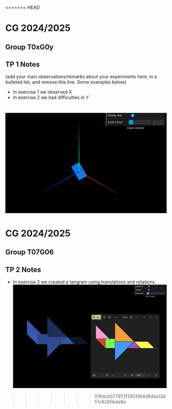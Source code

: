 <<<<<<< HEAD
# CG 2024/2025

## Group T0xG0y

## TP 1 Notes

(add your main observations/remarks about your experiments here, in a bulleted list, and remove this line. Some examples below)

- In exercise 1 we observed X
- In exercise 2 we had difficulties in Y

![Screenshot 1](screenshots/cg-t0xgxx-tp1-n.png)
=======
# CG 2024/2025

## Group T07G06

## TP 2 Notes


- In exercise 2 we created a tangram using translations and rotations. 
![Screenshot 1](tp2/screenshots/cg-t07g06-tp2-1.png)

>>>>>>> 018dcb577972f1303164d84aa13d51c8265bda9a
